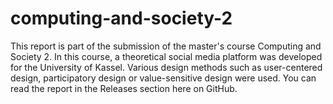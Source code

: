# computing-and-society-2
This report is part of the submission of the master's course Computing and Society 2.
In this course, a theoretical social media platform was developed for the University of Kassel.
Various design methods such as user-centered design, participatory design or value-sensitive design were used.
You can read the report in the Releases section here on GitHub.
